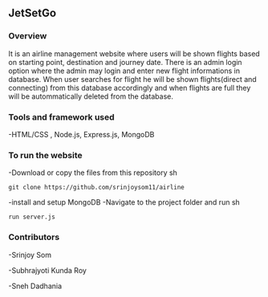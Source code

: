 ## JetSetGo
### Overview
It is an airline management website where users will be shown flights based on starting point, destination and journey date.
There is an admin login option where the admin may login and enter new flight informations in database.
When user searches for flight he will be shown flights(direct and connecting) from this database accordingly and when flights are full they will be autommatically deleted from the database.
### Tools and framework used 
-HTML/CSS , Node.js, Express.js, MongoDB
### To run the website 
-Download or copy the files from this repository
sh 
```
git clone https://github.com/srinjoysom11/airline
```
-install and setup MongoDB
-Navigate to the project folder and run 
sh
```
run server.js
```
### Contributors 
-Srinjoy Som 

-Subhrajyoti Kunda Roy 

-Sneh Dadhania 

